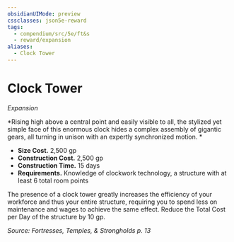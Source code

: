 ```yaml
---
obsidianUIMode: preview
cssclasses: json5e-reward
tags:
  - compendium/src/5e/ft&s
  - reward/expansion
aliases:
  - Clock Tower
---
```

# Clock Tower
*Expansion*  

*Rising high above a central point and easily visible to all, the stylized yet simple face of this enormous clock hides a complex assembly of gigantic gears, all turning in unison with an expertly synchronized motion. *

- **Size Cost.** 2,500 gp  
- **Construction Cost.** 2,500 gp  
- **Construction Time.** 15 days  
- **Requirements.** Knowledge of clockwork technology, a structure with at least 6 total room points  

The presence of a clock tower greatly increases the efficiency of your workforce and thus your entire structure, requiring you to spend less on maintenance and wages to achieve the same effect. Reduce the Total Cost per Day of the structure by 10 gp.

*Source: Fortresses, Temples, & Strongholds p. 13*
